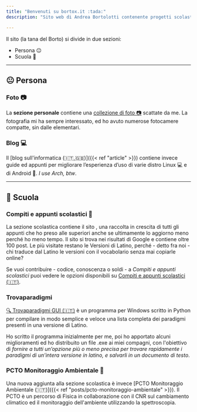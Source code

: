 ```yaml
---
title: "Benvenuti su bortox.it :tada:"
description: "Sito web di Andrea Bortolotti contenente progetti scolastici su compiti ed appunti come articoli su computer e tecnologia."

---
```

Il sito (la tana del Borto) si divide in due sezioni: 
* Persona :neutral_face: 
* Scuola :school_satchel:

---
## :neutral_face: Persona

### Foto :camera:

La **sezione personale** contiene una <a target="_blank" href="https://bortox.it/galleria"> collezione di foto 📷</a> scattate da me. La fotografia mi ha sempre interessato, ed ho avuto numerose fotocamere compatte, sin dalle elementari.

### Blog 💻

Il [blog sull'informatica (:it:,:uk:)]({{< ref "article" >}}) contiene invece guide ed appunti per migliorare l’esperienza d’uso di varie distro Linux 💻 e di Android 📱. _I use Arch, btw_.

---
## :school_satchel: Scuola

### Compiti e appunti scolastici :memo:

La sezione scolastica contiene il sito , una raccolta in crescita di tutti gli appunti che ho preso alle superiori anche se ultimamente lo aggiorno meno perché ho meno tempo. Il sito si trova nei risultati di Google e contiene oltre 100 post. Le più visitate restano le Versioni di Latino, perché - detto fra noi - chi traduce dal Latino le versioni con il vocabolario senza mai copiarle online?

Se vuoi contribuire - codice, conoscenza o soldi - a _Compiti e appunti scolastici_ puoi vedere le opzioni disponibili su <a target="_blank" href="https://bortox.it/Compiti-scolastici">Compiti e appunti scolastici (🇮🇹)</a>.

### Trovaparadigmi

<a target="_blank" href="https://bortox.it/trovaparadigmi">🔍 Trovaparadigmi GUI (🇮🇹)</a> è un programma per Windows scritto in Python per compilare in modo semplice e veloce una lista completa dei paradigmi presenti in una versione di Latino.

Ho scritto il programma inizialmente per me, poi ho apportato alcuni miglioramenti ed ho distribuito un file .exe ai miei compagni, con l'obiettivo di _fornire a tutti un’opzione più o meno precisa per trovare rapidamente i paradigmi di un’intera versione in latino, e salvarli in un documento di testo_.

### PCTO Monitoraggio Ambientale :telescope:

Una nuova aggiunta alla sezione scolastica è invece [PCTO Monitoraggio Ambientale (:it:)]({{< ref "posts/pcto-monitoraggio-ambientale" >}}). Il PCTO è un percorso di Fisica in collaborazione con il CNR sul cambiamento climatico ed il monitoraggio dell'ambiente utilizzando la spettroscopia.
